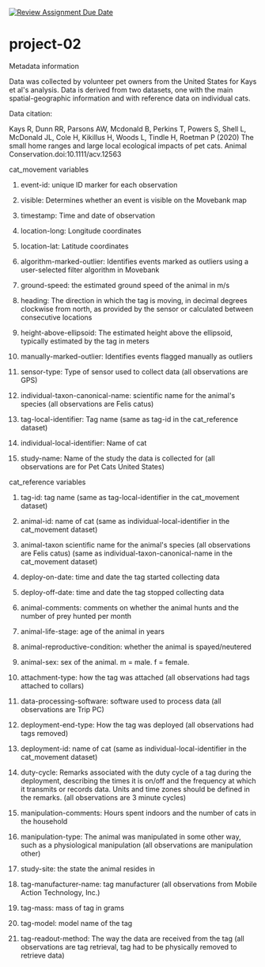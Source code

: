 [![Review Assignment Due Date](https://classroom.github.com/assets/deadline-readme-button-24ddc0f5d75046c5622901739e7c5dd533143b0c8e959d652212380cedb1ea36.svg)](https://classroom.github.com/a/QLgpPTVo)
# project-02

Metadata information

Data was collected by volunteer pet owners from the United States for Kays et al's analysis. Data is derived from two datasets, one with the main spatial-geographic information and with reference data on individual cats. 

Data citation:

Kays R, Dunn RR, Parsons AW, Mcdonald B, Perkins T, Powers S, Shell L, McDonald JL, Cole H, Kikillus H, Woods L, Tindle H, Roetman P (2020) The small home ranges and large local ecological impacts of pet cats. Animal Conservation.doi:10.1111/acv.12563

cat_movement variables

1. event-id: unique ID marker for each observation

2. visible: Determines whether an event is visible on the Movebank map

3. timestamp: Time and date of observation

4. location-long: Longitude coordinates

5. location-lat: Latitude coordinates

6. algorithm-marked-outlier:  Identifies events marked as outliers using a user-selected filter algorithm in Movebank

7. ground-speed: the estimated ground speed of the animal in m/s

8. heading: The direction in which the tag is moving, in decimal degrees clockwise from north, as provided by the sensor or calculated between consecutive locations

9. height-above-ellipsoid: The estimated height above the ellipsoid, typically estimated by the tag in meters

10. manually-marked-outlier: Identifies events flagged manually as outliers

11. sensor-type: Type of sensor used to collect data (all observations are GPS)

12. individual-taxon-canonical-name: scientific name for the animal's species (all observations are Felis catus)

13. tag-local-identifier: Tag name (same as tag-id in the cat_reference dataset)

14. individual-local-identifier: Name of cat

15. study-name: Name of the study the data is collected for (all observations are for Pet Cats United States)


cat_reference variables

1. tag-id: tag name (same as tag-local-identifier in the cat_movement dataset)

2. animal-id: name of cat (same as individual-local-identifier in the cat_movement dataset)

3. animal-taxon scientific name for the animal's species (all observations are Felis catus) (same as individual-taxon-canonical-name in the cat_movement dataset)

4. deploy-on-date: time and date the tag started collecting data

5. deploy-off-date: time and date the tag stopped collecting data

6. animal-comments: comments on whether the animal hunts and the number of prey hunted per month

7. animal-life-stage: age of the animal in years

8. animal-reproductive-condition: whether the animal is spayed/neutered

9. animal-sex: sex of the animal. m = male. f = female.

10. attachment-type: how the tag was attached (all observations had tags attached to collars)

11. data-processing-software: software used to process data (all observations are Trip PC)

12. deployment-end-type: How the tag was deployed (all observations had tags removed)

13. deployment-id: name of cat (same as individual-local-identifier in the cat_movement dataset)

14. duty-cycle: Remarks associated with the duty cycle of a tag during the deployment, describing the times it is on/off and the frequency at which it transmits or records data. Units and time zones should be defined in the remarks. (all observations are 3 minute cycles)

15. manipulation-comments: Hours spent indoors and the number of cats in the household

16. manipulation-type: The animal was manipulated in some other way, such as a physiological manipulation (all observations are manipulation other)

17. study-site: the state the animal resides in 

18. tag-manufacturer-name: tag manufacturer (all observations from Mobile Action Technology, Inc.)

19. tag-mass: mass of tag in grams

20. tag-model: model name of the tag

21. tag-readout-method: The way the data are received from the tag (all observations are tag retrieval, tag had to be physically removed to retrieve data)
